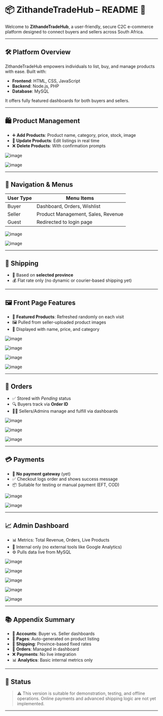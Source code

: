 # 📦 ZithandeTradeHub – README 🛒

Welcome to **ZithandeTradeHub**, a user-friendly, secure C2C e-commerce platform designed to connect buyers and sellers across South Africa.

---

## 🛠️ Platform Overview

ZithandeTradeHub empowers individuals to list, buy, and manage products with ease. Built with:
- **Frontend**: HTML, CSS, JavaScript
- **Backend**: Node.js, PHP
- **Database**: MySQL

It offers fully featured dashboards for both buyers and sellers.

---

## 🛍️ Product Management

- ➕ **Add Products**: Product name, category, price, stock, image
- 🔄 **Update Products**: Edit listings in real time
- ❌ **Delete Products**: With confirmation prompts

![image](https://github.com/user-attachments/assets/a68a5bdb-c3d0-43ce-b019-8568a73b20b2)

![image](https://github.com/user-attachments/assets/b1707e8a-dbcc-4980-9c0b-9ddc7848f703)

---

## 🧭 Navigation & Menus

| User Type | Menu Items |
|-----------|------------|
| Buyer     | Dashboard, Orders, Wishlist |
| Seller    | Product Management, Sales, Revenue |
| Guest     | Redirected to login page |

![image](https://github.com/user-attachments/assets/d2d9d1f2-38da-4b6e-bf83-8805989ac2cd)

![image](https://github.com/user-attachments/assets/bbb29042-ae2f-458c-a150-3a7786239f4c)

---

## 🚚 Shipping

- 📍 Based on **selected province**
- 💰 Flat rate only (no dynamic or courier-based shipping yet)

---

## 🖼️ Front Page Features

- 🎯 **Featured Products**: Refreshed randomly on each visit
- 🖼️ Pulled from seller-uploaded product images
- 📃 Displayed with name, price, and category

![image](https://github.com/user-attachments/assets/43ba4dce-31b0-4648-976b-25d131f2d377)

![image](https://github.com/user-attachments/assets/1377e063-7c40-4326-8c95-23eef5cad7c0)

![image](https://github.com/user-attachments/assets/3c6108f1-85c3-4e4e-bec6-bba10d5690dd)

![image](https://github.com/user-attachments/assets/e9623f85-8f1a-448d-ad8c-c169fc6ec1b2)

---

## 🧾 Orders

- ✅ Stored with *Pending* status
- 🔍 Buyers track via **Order ID**
- 🧑‍💼 Sellers/Admins manage and fulfill via dashboards

![image](https://github.com/user-attachments/assets/b513587a-2942-4cf9-a8a0-b59e0efc8c28)

![image](https://github.com/user-attachments/assets/859e23f1-5fa5-4b85-b429-e58dc0c19341)

![image](https://github.com/user-attachments/assets/a0a1e4e1-db88-4dd0-8aad-e25413791285)

---

## 💳 Payments

- 🚫 **No payment gateway** (yet)
- ✅ Checkout logs order and shows success message
- 📦 Suitable for testing or manual payment (EFT, COD)

![image](https://github.com/user-attachments/assets/c59324a7-a413-4f37-906e-f37ded415cb0)

![image](https://github.com/user-attachments/assets/d5b1063e-7445-4608-ba65-bd84501ed9ad)

---

## 📈 Admin Dashboard

- 📊 Metrics: Total Revenue, Orders, Live Products
- 🔐 Internal only (no external tools like Google Analytics)
- ⚙️ Pulls data live from MySQL

![image](https://github.com/user-attachments/assets/56341ee1-ed06-4f18-97ff-83c2dd48eba6)

![image](https://github.com/user-attachments/assets/04a724c4-6129-482a-bc9c-fbfdd759063e)

![image](https://github.com/user-attachments/assets/d0abb39d-50df-419d-bde1-3d22d5abcf51)

![image](https://github.com/user-attachments/assets/99ac5be9-f9d0-436b-998b-20c632388249)

![image](https://github.com/user-attachments/assets/123af804-4990-45d9-810f-27240ab4aa1c)

---

## 📚 Appendix Summary

- 👥 **Accounts**: Buyer vs. Seller dashboards
- 🔄 **Pages**: Auto-generated on product listing
- 🚛 **Shipping**: Province-based fixed rates
- 🛒 **Orders**: Managed in dashboard
- ❌ **Payments**: No live integration
- 📊 **Analytics**: Basic internal metrics only

---

## 🏁 Status

> ⚠️ This version is suitable for demonstration, testing, and offline operations. Online payments and advanced shipping logic are not yet implemented.

---


